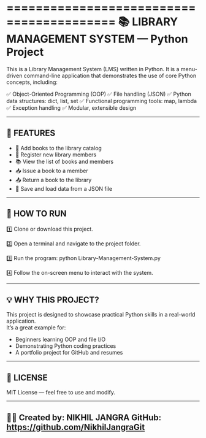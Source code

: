 =========================================
📚 LIBRARY MANAGEMENT SYSTEM — Python Project
===============================================

This is a Library Management System (LMS) written in Python.
It is a menu-driven command-line application that demonstrates
the use of core Python concepts, including:

✅ Object-Oriented Programming (OOP)
✅ File handling (JSON)
✅ Python data structures: dict, list, set
✅ Functional programming tools: map, lambda
✅ Exception handling
✅ Modular, extensible design

-----------------------------------------------
🎯 FEATURES
-----------------------------------------------
- 📖 Add books to the library catalog
- 🧑 Register new library members
- 📚 View the list of books and members
- 📥 Issue a book to a member
- 📤 Return a book to the library
- 💾 Save and load data from a JSON file

-----------------------------------------------
🚀 HOW TO RUN
-----------------------------------------------
1️⃣ Clone or download this project.

2️⃣ Open a terminal and navigate to the project folder.

3️⃣ Run the program:
    python Library-Management-System.py

4️⃣ Follow the on-screen menu to interact with the system.

-----------------------------------------------
💡 WHY THIS PROJECT?
-----------------------------------------------
This project is designed to showcase practical Python skills
in a real-world application.  
It’s a great example for:
- Beginners learning OOP and file I/O
- Demonstrating Python coding practices
- A portfolio project for GitHub and resumes
  
-----------------------------------------------
📄 LICENSE
-----------------------------------------------
MIT License — feel free to use and modify.

-----------------------------------------------
👨‍💻 Created by: NIKHIL JANGRA
GitHub: https://github.com/NikhilJangraGit
-----------------------------------------------
